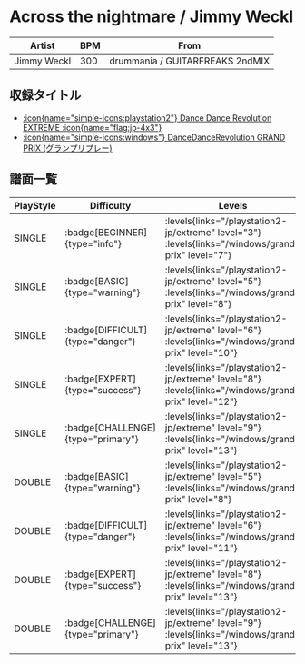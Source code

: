# Across the nightmare / Jimmy Weckl

|Artist|BPM|From|
|------|---|----|
|Jimmy Weckl|300|drummania / GUITARFREAKS 2ndMIX|

## 収録タイトル

- [:icon{name="simple-icons:playstation2"} Dance Dance Revolution EXTREME :icon{name="flag:jp-4x3"}](/playstation2-jp/extreme)
- [:icon{name="simple-icons:windows"} DanceDanceRevolution GRAND PRIX (グランプリプレー)](/windows/grand-prix)

## 譜面一覧

|PlayStyle|Difficulty|Levels|Notes|Movie|
|---------|----------|------|-----|-----|
|SINGLE| :badge[BEGINNER]{type="info"}| :levels{links="/playstation2-jp/extreme" level="3"} :levels{links="/windows/grand-prix" level="7"}|171/0||
|SINGLE| :badge[BASIC]{type="warning"}| :levels{links="/playstation2-jp/extreme" level="5"} :levels{links="/windows/grand-prix" level="8"}|205/7||
|SINGLE| :badge[DIFFICULT]{type="danger"}| :levels{links="/playstation2-jp/extreme" level="6"} :levels{links="/windows/grand-prix" level="10"}|274/13||
|SINGLE| :badge[EXPERT]{type="success"}| :levels{links="/playstation2-jp/extreme" level="8"} :levels{links="/windows/grand-prix" level="12"}|305/12||
|SINGLE| :badge[CHALLENGE]{type="primary"}| :levels{links="/playstation2-jp/extreme" level="9"} :levels{links="/windows/grand-prix" level="13"}|372/0||
|DOUBLE| :badge[BASIC]{type="warning"}| :levels{links="/playstation2-jp/extreme" level="5"} :levels{links="/windows/grand-prix" level="8"}|205/0||
|DOUBLE| :badge[DIFFICULT]{type="danger"}| :levels{links="/playstation2-jp/extreme" level="6"} :levels{links="/windows/grand-prix" level="11"}|274/10||
|DOUBLE| :badge[EXPERT]{type="success"}| :levels{links="/playstation2-jp/extreme" level="8"} :levels{links="/windows/grand-prix" level="13"}|305/14||
|DOUBLE| :badge[CHALLENGE]{type="primary"}| :levels{links="/playstation2-jp/extreme" level="9"} :levels{links="/windows/grand-prix" level="13"}|365/0||
